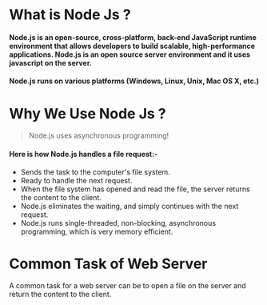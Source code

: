 # What is Node Js ?
#### Node.js is an open-source, cross-platform, back-end JavaScript runtime environment that allows developers to build scalable, high-performance applications. Node.js is an open source server environment and it uses javascript on the server.
#### Node.js runs on various platforms (Windows, Linux, Unix, Mac OS X, etc.)

# Why We Use Node Js ?

> Node.js uses asynchronous programming!
#### Here is how Node.js handles a file request:-
<ul>
  <li>Sends the task to the computer's file system.</li>
  <li>Ready to handle the next request.</li>
  <li>When the file system has opened and read the file, the server returns the content to the client.</li>
  <li>Node.js eliminates the waiting, and simply continues with the next request.</li>
   <li>Node.js runs single-threaded, non-blocking, asynchronous programming, which is very memory efficient.</li>
</ul>
<!-- <br/> -->

# Common Task of Web Server
A common task for a web server can be to open a file on the server and return the content to the client.
